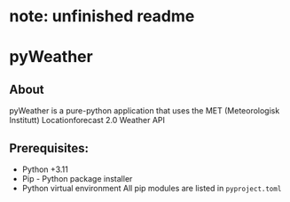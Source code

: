 # note: unfinished readme

# pyWeather
## About
pyWeather is a pure-python application that uses the MET (Meteorologisk Institutt) Locationforecast 2.0 Weather API

## Prerequisites:
- Python +3.11
- Pip - Python package installer
- Python virtual environment
All pip modules are listed in `pyproject.toml`